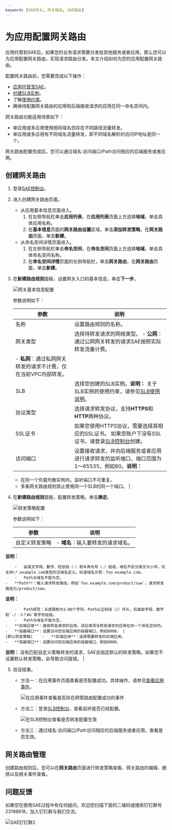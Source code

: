 ```yaml
---
keyword: [SAE网关, 网关路由, SAE路由]
---
```


# 为应用配置网关路由

应用托管到SAE后，如果您的业务请求需要分发给其他服务或者应用，那么您可以为应用配置网关路由，实现请求路由分发。本文介绍如何为您的应用配置网关路由。

配置网关路由前，您需要完成以下操作：

-   [应用托管至SAE](/cn.zh-CN/应用部署/应用部署概述.md)。
-   [创建SLB实例](https://slb.console.aliyun.com/slb)。
-   了解[使用约束](/cn.zh-CN/应用管理/配置网关路由/使用约束.md)。
-   确保待配置网关路由的应用和后端接收请求的应用在同一命名空间内。

网关路由功能适用场景如下：

-   单应用或多应用使用相同域名但存在不同路径流量转发。
-   单应用或多应用有不同域名流量转发，即不同域名解析的访问IP地址是同一个。

网关路由配置完成后，您可以通过域名:访问端口/Path访问相应的后端服务或者应用。

## 创建网关路由

1.  登录[SAE控制台](https://sae.console.aliyun.com)。

2.  进入创建网关路由页面。

    -   从应用基本信息页面进入。
        1.  在左侧导航栏单击**应用列表**，在**应用列表**页面上方选择**地域**，单击具体应用名称。
        2.  在**基本信息**页面的**网关路由设置**区域，单击**添加转发策略**，在**网关路由**页面，单击**新建**。
    -   从命名空间详情页面进入。
        1.  在左侧导航栏单击**命名空间**，在**命名空间**页面上方选择**地域**，单击具体命名空间名称。
        2.  在**命名空间详情**页面的左侧导航栏，单击**网关路由**，在**网关路由**页面，单击**新建**。
3.  在**新建路由规则**面板，设置网关入口的基本信息，单击**下一步**。

    ![网关基本信息配置](https://static-aliyun-doc.oss-accelerate.aliyuncs.com/assets/img/zh-CN/4008211161/p75544.png)

    参数说明如下：

    |参数|说明|
    |--|--|
    |名称|设置路由规则的名称。|
    |网关类型|选择待转发请求的网络类型。    -   **公网**：通过公网网关转发的请求SAE按照实际转发流量计费。
    -   **私网**：通过私网网关转发的请求不计费，仅在当前VPC内部转发。 |
    |SLB|选择您创建的SLB实例。**说明：** 关于SLB实例的使用约束，请参见[SLB使用说明](/cn.zh-CN/应用管理/绑定SLB/SLB使用说明.md)。 |
    |协议类型|选择请求转发协议，支持**HTTPS**和**HTTP**两种协议。|
    |SSL证书|如果您使用HTTPS协议，需要选择其相应的SSL证书。 如果您账户下没有SSL证书，请登录[SLB控制台](https://slb.console.aliyun.com/)创建。 |
    |访问端口|设置接收请求，并向后端服务或者应用进行请求转发的监听端口，端口范围为1～65535，例如80。**说明：**

    -   在同一个负载均衡实例内，监听端口不可重复。
    -   多条网关路由规则禁止使用同一个SLB的同一个端口。 |

4.  在**新建路由规则**面板，配置转发策略，单击**确定**。

    ![转发策略配置](https://static-aliyun-doc.oss-accelerate.aliyuncs.com/assets/img/zh-CN/4008211161/p75546.png)

    参数说明如下：

    |参数|说明|
    |--|--|
    |自定义转发策略|    -   **域名**：输入要转发的请求域名。

**说明：**

        -   由英文字母、数字、短划线（-）和半角句号（.）组成，域名不区分英文大小写，仅支持\*.example.com类型的泛域名定义。标准域名示例：foo.example.com。
        -   Path与域名不能为空。
    -   **Path**：输入请求转发路径。例如`foo.example.com/product/sae`，请求转发路径为/product/sae。

**说明：**

        -   Path规范：长度限制为1~80个字符。Path以正斜线（/）开头，后面由字母、数字和`-/ .%？#&`等字符组成。
        -   Path与域名不能为空。
    -   **后端应用**：接收转发请求的应用，该应用须与转发请求的应用在同一个命名空间内。
    -   **容器端口**：设置访问您后端应用的容器端口，例如8080。 |
    |默认转发策略|    -   **后端应用**：选择需要转发的后端应用。
    -   **容器端口**：设置访问您后端应用的容器端口，例如8080。
**说明：** 没有匹配自定义策略转发的请求，SAE会指定默认的转发策略。如果您不设置默认转发策略，会导致访问报错。 |

5.  验证结果。

    -   方法一：在应用事件页面查看是否配置成功。具体操作，请参见[查看应用事件](/cn.zh-CN/应用管理/应用变更记录/查看应用事件.md)。

        ![在应用事件查看是否存在网管路由配置成功的事件](https://static-aliyun-doc.oss-accelerate.aliyuncs.com/assets/img/zh-CN/8781780261/p76893.png)

    -   方法二：登录[SLB控制台](https://slb.console.aliyun.com/)，查看监听是否已经配置。

        ![在SLB控制台查看是否转发配置生效](https://static-aliyun-doc.oss-accelerate.aliyuncs.com/assets/img/zh-CN/8781780261/p76894.png)

    -   方法三：通过域名:访问端口/Path访问相应的后端服务或者应用，查看是否生效。

## 网关路由管理

创建路由规则后，您可以在**网关路由**页面进行转发策略查看、网关路由的编辑、删除以及相关事件查看。

## 问题反馈

如果您在使用SAE过程中有任何疑问，欢迎您扫描下面的二维码或搜索钉钉群号23198618，加入钉钉群与我们交流。

![SAE钉钉群2](https://static-aliyun-doc.oss-accelerate.aliyuncs.com/assets/img/zh-CN/1176199061/p72048.png)

